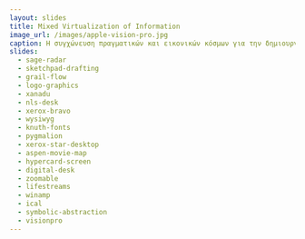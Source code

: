 ```yaml
---
layout: slides
title: Mixed Virtualization of Information 
image_url: /images/apple-vision-pro.jpg
caption: Η συγχώνευση πραγματικών και εικονικών κόσμων για την δημιουργία ενός νέου περιβάλλοντος, στο οποίο πραγματικά και ψηφιακά αντικείμενα συνυπάρχουν και αλληλεπιδρούν σε πραγματικό χρόνο. Προϋποθέτει την τοποθέτηση εικονικών πραγματικοτήτων μέσα σε έναν πραγματικό χώρο, έτσι ώστε τα εικονικά στοιχεία να είναι σε θέση να αλληλεπιδράσουν (ως ενα βαθμό) με την πραγματικότητα του φυσικού χώρου. 
slides:
  - sage-radar 
  - sketchpad-drafting
  - grail-flow
  - logo-graphics
  - xanadu
  - nls-desk
  - xerox-bravo
  - wysiwyg
  - knuth-fonts
  - pygmalion
  - xerox-star-desktop
  - aspen-movie-map
  - hypercard-screen
  - digital-desk
  - zoomable
  - lifestreams
  - winamp
  - ical
  - symbolic-abstraction
  - visionpro
---
```

